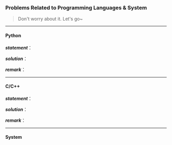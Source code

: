 ### Problems Related to Programming Languages & System

> Don't worry about it. Let's go~





---

#### Python

***statement***：



***solution***：



***remark***：



---

#### C/C++

***statement***：



***solution***：



***remark***：





---

#### System

